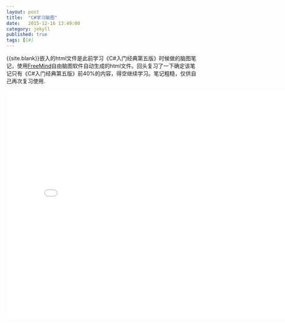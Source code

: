 ```yaml
---
layout: post
title:  "C#学习脑图"
date:   2015-12-16 13:49:00
category: jekyll
published: true
tags: [C#]
---
```


{{site.blank}}嵌入的html文件是此前学习《C#入门经典第五版》时候做的脑图笔记，使用[FreeMind][1]自由脑图软件自动生成的html文件。回头复习了一下确定该笔记只有《C#入门经典第五版》前40%的内容，得空继续学习。笔记粗糙，仅供自己再次复习使用.

<embed src="{{site.basepath}}{{site.assetspath}}Csharp_study_note.html" width="800" height="600"/>


[1]:http://freemind.sourceforge.net/wiki/index.php/Main_Page

